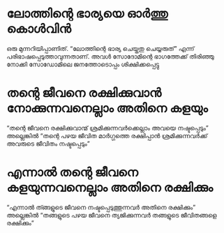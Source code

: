 # ലോത്തിന്റെ ഭാര്യയെ ഓർത്തു കൊൾവിൻ
ഒരു മുന്നറിയിപ്പാണിത്. “ലോത്തിന്റെ ഭാര്യ ചെയ്തതു ചെയ്യരുത്” എന്ന് പരിഭാഷപ്പെടുത്താവുന്നതാണ്. അവൾ സോദോമിന്റെ ഭാഗത്തേക്ക് തിരിഞ്ഞു നോക്കി സോഡോമിലെ ജനത്തോടൊപ്പം ശിക്ഷിക്കപ്പെട്ടു
# തന്റെ ജീവനെ രക്ഷിക്കുവാൻ നോക്കുന്നവനെല്ലാം അതിനെ കളയും
“തന്റെ ജീവനെ രക്ഷിക്കുവാന്മ് ശ്രമിക്കുന്നവർക്കെല്ലാം അവയെ നഷ്ടപ്പെടും” അല്ലെങ്കിൽ “തന്റെ പഴയ ജീവിത മാർഗ്ഗത്തെ രക്ഷിപ്പാൻ ശ്രമിക്കുന്നവർക്ക് അവരുടെ ജീവിതം നഷ്ടപ്പെടും”
# എന്നാൽ തന്റെ ജീവനെ കളയുന്നവനെല്ലാം അതിനെ രക്ഷിക്കും
“എന്നാൽ ത്ങ്ങളുടെ ജീവനെ നഷ്ടപ്പെടുത്തുന്നവർ അതിനെ രക്ഷിക്കും” അല്ലെങ്കിൽ “തങ്ങളുടെ പഴയ ജീവനെ ത്യജിക്കുന്നവർ തങ്ങളുടെ ജീവിതങ്ങളെ രക്ഷിക്കും”
